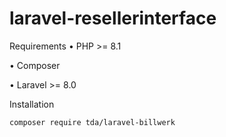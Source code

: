 # laravel-resellerinterface


Requirements
•  PHP >= 8.1

•  Composer

•  Laravel >= 8.0

Installation
```bash
composer require tda/laravel-billwerk
```
